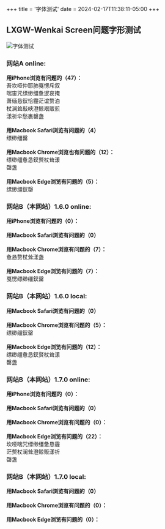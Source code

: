 +++
title = '字体测试'
date = 2024-02-17T11:38:11-05:00
+++

## **LXGW-Wenkai Screen问题字形测试**
![字体测试](/selene/images/lxgw_test_more.jpg)
### **网站A online:<br>**
**用iPhone浏览有问题的（47）：<br>**
吾坎哑仲耶肺戛愣斥叙<br>
喘宙咒缥缈缰惫逻哀掩<br>
萧缅恳釵恰霾茫谊赘泊<br>
杖澜耸敲峡澄鲸艰贩煎<br>
漾祈伞愁裹罄盏<br>
<br>
**用Macbook Safari浏览有问题的（4）<br>**
缥缈缰罄<br>
<br>
**用Macbook Chrome浏览也有问题的（12）：<br>**
缥缈缰惫恳釵赘杖耸漾<br>
罄盏<br>
<br>
**用Macbook Edge浏览有问题的（5）：<br>**
缥缈缰釵罄<br>
### **网站B（本网站）1.6.0 online:<br>**
**用iPhone浏览有问题的（0）：<br>**
<br>
**用Macbook Safari浏览有问题的（0）<br>**
<br>
**用Macbook Chrome浏览有问题的（7）：<br>**
惫恳赘杖耸漾盏<br>
<br>
**用Macbook Edge浏览有问题的（7）：<br>**
戛愣缥缈缰釵罄<br>
### **网站B（本网站）1.6.0 local:<br>**
**用Macbook Safari浏览有问题的（0）<br>**
<br>
**用Macbook Chrome浏览有问题的（5）：<br>**
缥缈缰釵罄<br>
<br>
**用Macbook Edge浏览有问题的（12）：<br>**
缥缈缰惫恳釵赘杖耸漾<br>
罄盏<br>
### **网站B（本网站）1.7.0 online:<br>**
**用iPhone浏览有问题的（0）：<br>**
<br>
**用Macbook Safari浏览有问题的（0）<br>**
<br>
**用Macbook Chrome浏览有问题的（0）：<br>**
<br>
**用Macbook Edge浏览有问题的（22）：<br>**
坎哑喘咒缥缈缰惫恳霾<br>
茫赘杖澜耸澄鲸贩漾祈<br>
罄盏<br>
### **网站B（本网站）1.7.0 local:<br>**
**用Macbook Safari浏览有问题的（0）<br>**
<br>
**用Macbook Chrome浏览有问题的（0）：<br>**
<br>
**用Macbook Edge浏览有问题的（0）：<br>**




